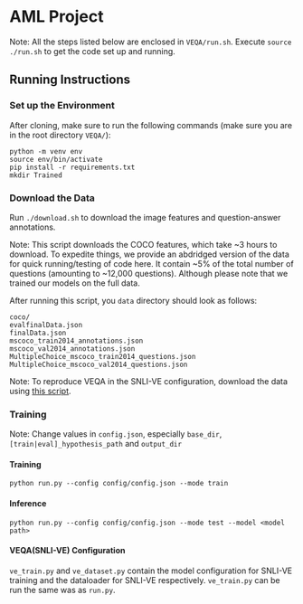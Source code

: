 # AML Project

Note: All the steps listed below are enclosed in `VEQA/run.sh`. Execute `source ./run.sh` to get the code set up and running.

## Running Instructions

### Set up the Environment
After cloning, make sure to run the following commands (make sure you are in the root directory `VEQA/`):
```
python -m venv env
source env/bin/activate
pip install -r requirements.txt
mkdir Trained
```

### Download the Data
Run `./download.sh` to download the image features and question-answer annotations.

Note: This script downloads the COCO features, which take ~3 hours to download. To expedite things, we provide an abdridged version of the data for quick running/testing of code here. It contain ~5% of the total number of questions (amounting to ~12,000 questions). Although please note that we trained our models on the full data.

After running this script, you `data` directory should look as follows:
```
coco/
evalfinalData.json
finalData.json
mscoco_train2014_annotations.json
mscoco_val2014_annotations.json
MultipleChoice_mscoco_train2014_questions.json
MultipleChoice_mscoco_val2014_questions.json
```

Note: To reproduce VEQA in the SNLI-VE configuration, download the data using [this script](https://github.com/ChenRocks/UNITER/blob/master/scripts/download_ve.sh).

<!-- VQA Questions data [[link](https://visualqa.org/vqa_v1_download.html)] -->


### Training
Note: Change values in `config.json`, especially `base_dir`, `[train|eval]_hypothesis_path` and `output_dir`

#### Training
`python run.py --config config/config.json --mode train`

#### Inference
`python run.py --config config/config.json --mode test --model <model path>`

#### VEQA(SNLI-VE) Configuration
`ve_train.py` and `ve_dataset.py` contain the model configuration for SNLI-VE training and the dataloader for SNLI-VE respectively. `ve_train.py` can be run the same was as `run.py`.
